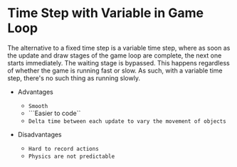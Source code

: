 Time Step with Variable in Game Loop
==================
 The alternative to a fixed time step is a variable time step, where as soon as the update and draw stages of the
 game loop are complete, the next one starts immediately. The waiting stage is bypassed. 
 This happens regardless of whether the game is running fast or slow. 
 As such, with a variable time step, there's no such thing as running slowly.

* Advantages
  * ```Smooth```
  * ```Easier to code``
  * ```Delta time between each update to vary the movement of objects```
  
* Disadvantages
  * ```Hard to record actions```
  * ```Physics are not predictable```